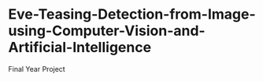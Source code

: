 # Eve-Teasing-Detection-from-Image-using-Computer-Vision-and-Artificial-Intelligence
Final Year Project
